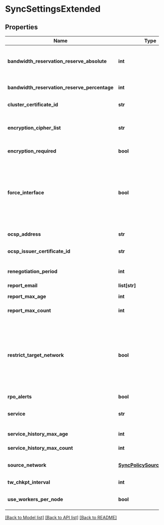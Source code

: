 # SyncSettingsExtended

## Properties
Name | Type | Description | Notes
------------ | ------------- | ------------- | -------------
**bandwidth_reservation_reserve_absolute** | **int** | The amount of SyncIQ bandwidth to reserve in kb/s for policies that did not specify a bandwidth reservation. This field takes precedence over bandwidth_reservation_reserve_percentage. | [optional] 
**bandwidth_reservation_reserve_percentage** | **int** | The percentage of SyncIQ bandwidth to reserve for policies that did not specify a bandwidth reservation. | [optional] 
**cluster_certificate_id** | **str** | The ID of this cluster&#39;s certificate being used for encryption. | [optional] 
**encryption_cipher_list** | **str** | The cipher list being used with encryption. For SyncIQ targets, this list serves as a list of supported ciphers. For SyncIQ sources, the list of ciphers will be attempted to be used in order. | [optional] 
**encryption_required** | **bool** | If true, requires all SyncIQ policies to utilize encrypted communications. | [optional] 
**force_interface** | **bool** | NOTE: This field should not be changed without the help of PowerScale support.  Default for the \&quot;force_interface\&quot; property that will be applied to each new sync policy unless otherwise specified at the time of policy creation.  Determines whether data is sent only through the subnet and pool specified in the \&quot;source_network\&quot; field. This option can be useful if there are multiple interfaces for the given source subnet. | [optional] 
**ocsp_address** | **str** | The address of the OCSP responder to which to connect. | [optional] 
**ocsp_issuer_certificate_id** | **str** | The ID of the certificate authority that issued the certificate whose revocation status is being checked. | [optional] 
**renegotiation_period** | **int** | If specified, the duration to persist encrypted connection before forcing a renegotiation. | [optional] 
**report_email** | **list[str]** | Email sync reports to these addresses. | [optional] 
**report_max_age** | **int** | The default length of time (in seconds) a policy report will be stored. | [optional] 
**report_max_count** | **int** | The default maximum number of reports to retain for a policy. | [optional] 
**restrict_target_network** | **bool** | Default for the \&quot;restrict_target_network\&quot; property that will be applied to each new sync policy unless otherwise specified at the time of policy creation.  If you specify true, and you specify a SmartConnect zone in the \&quot;target_host\&quot; field, replication policies will connect only to nodes in the specified SmartConnect zone.  If you specify false, replication policies are not restricted to specific nodes on the target cluster. | [optional] 
**rpo_alerts** | **bool** | If disabled, no RPO alerts will be generated. | [optional] 
**service** | **str** | Specifies if the SyncIQ service currently on, paused, or off.  If paused, all sync jobs will be paused.  If turned off, all jobs will be canceled. | [optional] 
**service_history_max_age** | **int** | Maximum age of service information to maintain, in seconds. | [optional] 
**service_history_max_count** | **int** | Maximum number of historical service information records to maintain. | [optional] 
**source_network** | [**SyncPolicySourceNetwork**](SyncPolicySourceNetwork.md) | Restricts replication policies on the local cluster to running on the specified subnet and pool. | [optional] 
**tw_chkpt_interval** | **int** | The interval (in seconds) in which treewalk syncs are forced to checkpoint. | [optional] 
**use_workers_per_node** | **bool** | If enabled, SyncIQ will use the deprecated workers_per_node field with worker pools functionality and limit workers accordingly. | [optional] 

[[Back to Model list]](../README.md#documentation-for-models) [[Back to API list]](../README.md#documentation-for-api-endpoints) [[Back to README]](../README.md)


